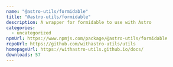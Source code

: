 ```yaml
---
name: "@astro-utils/formidable"
title: "@astro-utils/formidable"
description: A wrapper for formidable to use with Astro
categories:
  - uncategorized
npmUrl: https://www.npmjs.com/package/@astro-utils/formidable
repoUrl: https://github.com/withastro-utils/utils
homepageUrl: https://withastro-utils.github.io/docs/
downloads: 57
---
```

